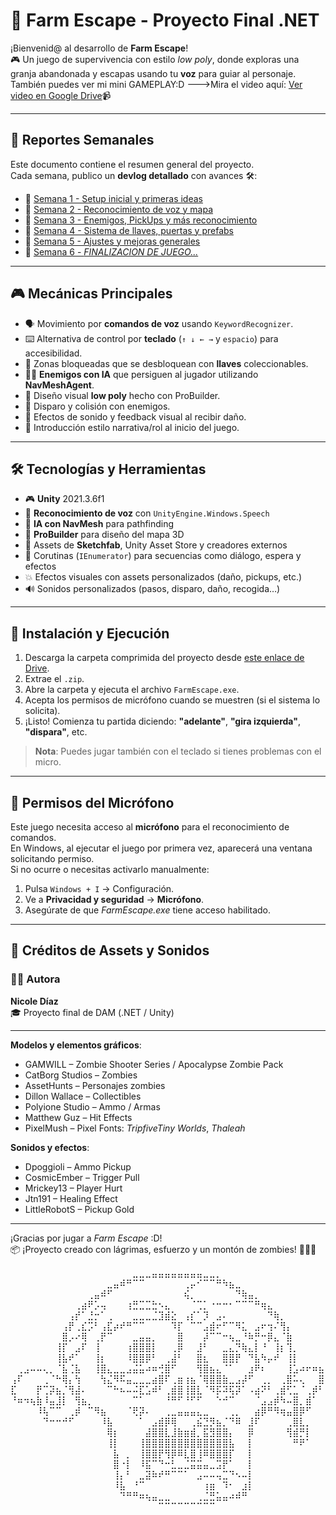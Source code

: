 # 🧠 Farm Escape - Proyecto Final .NET
                    

¡Bienvenid@ al desarrollo de **Farm Escape**!  
🎮 Un juego de supervivencia con estilo *low poly*, donde exploras una granja abandonada y escapas usando tu **voz** para guiar al personaje.
También puedes ver mi mini GAMEPLAY:D
 --->Mira el video aquí: [Ver video en Google Drive](https://drive.google.com/file/d/1ilb-XVztPQJKX-YVk0HolkbX-Rpq4EZm/view?usp=sharing)📹


---

## 📅 Reportes Semanales

Este documento contiene el resumen general del proyecto.  
Cada semana, publico un **devlog detallado** con avances 🛠️:

- 📘 [Semana 1 - Setup inicial y primeras ideas](Devlogs/semana-1.md)
- 📘 [Semana 2 - Reconocimiento de voz y mapa](Devlogs/semana-2.md)
- 📘 [Semana 3 - Enemigos, PickUps y más reconocimiento](Devlogs/semana-3.md)
- 📘 [Semana 4 - Sistema de llaves, puertas y prefabs](Devlogs/semana-4.md)
- 📘 [Semana 5 - Ajustes y mejoras generales](Devlogs/semana-5.md)
- 📘 [Semana 6 - *FINALIZACION DE JUEGO...*](Devlogs/semana-6.md)

---

## 🎮 Mecánicas Principales

- 🗣️ Movimiento por **comandos de voz** usando `KeywordRecognizer`.
- ⌨️ Alternativa de control por **teclado** (`↑ ↓ ← →` y `espacio`) para accesibilidad.
- 🔐 Zonas bloqueadas que se desbloquean con **llaves** coleccionables.
- 🧟‍♂️ **Enemigos con IA** que persiguen al jugador utilizando **NavMeshAgent**.
- 🧱 Diseño visual **low poly** hecho con ProBuilder.
- 🔫 Disparo y colisión con enemigos.
- 🎵 Efectos de sonido y feedback visual al recibir daño.
- 📜 Introducción estilo narrativa/rol al inicio del juego.

---

## 🛠️ Tecnologías y Herramientas

- 🎮 **Unity** 2021.3.6f1
- 🧠 **Reconocimiento de voz** con `UnityEngine.Windows.Speech`
- 🧭 **IA con NavMesh** para pathfinding
- 🧱 **ProBuilder** para diseño del mapa 3D
- 🎨 Assets de **Sketchfab**, Unity Asset Store y creadores externos
- 🧪 Corutinas (`IEnumerator`) para secuencias como diálogo, espera y efectos
- 💥 Efectos visuales con assets personalizados (daño, pickups, etc.)
- 🔊 Sonidos personalizados (pasos, disparo, daño, recogida…)

---

## 🧩 Instalación y Ejecución

1. Descarga la carpeta comprimida del proyecto desde [este enlace de Drive](https://drive.google.com/drive/folders/1KeiGJ5knoZdEh49FL3D11SXAtmIl2-Ue?usp=sharing).
2. Extrae el `.zip`.
3. Abre la carpeta y ejecuta el archivo `FarmEscape.exe`.
4. Acepta los permisos de micrófono cuando se muestren (si el sistema lo solicita).
5. ¡Listo! Comienza tu partida diciendo: **"adelante"**, **"gira izquierda"**, **"dispara"**, etc.

> **Nota**: Puedes jugar también con el teclado si tienes problemas con el micro.  

---

## 🔐 Permisos del Micrófono

Este juego necesita acceso al **micrófono** para el reconocimiento de comandos.  
En Windows, al ejecutar el juego por primera vez, aparecerá una ventana solicitando permiso.  
Si no ocurre o necesitas activarlo manualmente:

1. Pulsa `Windows + I` → Configuración.
2. Ve a **Privacidad y seguridad** → **Micrófono**.
3. Asegúrate de que *FarmEscape.exe* tiene acceso habilitado.

---
## 🎨 Créditos de Assets y Sonidos
### 👩‍💻 Autora

**Nicole Díaz**  
🎓 Proyecto final de DAM (.NET / Unity)

---
**Modelos y elementos gráficos**:
- GAMWILL – Zombie Shooter Series / Apocalypse Zombie Pack  
- CatBorg Studios – Zombies  
- AssetHunts – Personajes zombies  
- Dillon Wallace – Collectibles  
- Polyione Studio – Ammo / Armas  
- Matthew Guz – Hit Effects  
- PixelMush – Pixel Fonts: *TripfiveTiny Worlds*, *Thaleah*

**Sonidos y efectos**:
- Dpoggioli – Ammo Pickup  
- CosmicEmber – Trigger Pull  
- Mrickey13 – Player Hurt  
- Jtn191 – Healing Effect  
- LittleRobotS – Pickup Gold  

---

¡Gracias por jugar a *Farm Escape* :D!  
📦 ¡Proyecto creado con lágrimas, esfuerzo y un montón de zombies! 🧟‍♀️🧡

⠀⠀⠀⠀⠀⠀⠀⠀⠀⠀⠀⠀⠀⠀⠀⠀⠀⠀⠀⣀⣀⣀⣤⣤⣤⣤⣤⣤⣤⣤⣀⣀⡀⠀⠀⠀⠀⠀⠀⠀⠀⠀⠀⠀⠀⠀⠀⠀⠀
⠀⠀⠀⠀⠀⠀⠀⠀⠀⠀⠀⠀⠀⠀⠀⣀⣤⠾⠛⠉⠉⠀⠀⠀⠀⠀⠀⢀⡤⠊⠉⠉⠛⠳⣦⣀⠀⠀⠀⠀⠀⠀⠀⠀⠀⠀⠀⠀⠀
⠀⠀⠀⠀⠀⠀⠀⠀⠀⠀⠀⠀⢀⣤⠾⠋⠀⠀⠀⠀⠀⠀⠀⠀⠀⠀⠀⢮⡀⠀⠀⠀⠀⠀⠀⠙⢷⣤⡀⠀⠀⠀⠀⠀⠀⠀⠀⠀⠀
⠀⠀⠀⠀⠀⠀⠀⠀⠀⠀⢀⣴⠟⡡⢤⠀⠀⠀⢰⣛⣉⣉⣓⠢⣄⠀⠀⠀⠈⢉⡁⠐⠒⠒⠂⠉⠉⠉⠛⢶⣄⠀⠀⠀⠀⠀⠀⠀⠀
⠀⠀⠀⠀⠀⠀⠀⠀⠀⢠⡞⠁⣘⡒⠁⢀⠀⠀⠀⣀⣀⣀⣈⣹⣾⣕⠀⢠⡎⠁⡹⠀⣠⠄⠀⠀⠀⠀⠀⠀⠙⢷⡀⠀⠀⠀⠀⠀⠀
⠀⠀⠀⠀⠀⠀⠀⠀⢠⡟⢀⣎⡩⠃⢠⣏⡴⠞⠛⠉⠉⠀⠀⠀⠀⠹⡏⠀⠉⠉⣠⣾⠖⠋⠉⠻⣅⠀⣠⠖⢲⠌⢻⡄⠀⠀⠀⠀⠀
⠀⠀⠀⠀⠀⠀⠀⠀⣿⡠⠔⢿⠀⢀⡟⠉⠀⠀⠀⣀⣤⣤⡀⠀⠀⠀⣿⠀⠀⠀⡼⠉⠉⠒⢦⣀⠘⠷⡛⠒⡿⣄⠈⣷⠀⠀⠀⠀⠀
⠀⠀⠀⠀⠀⠀⠀⢸⡏⠀⣠⠏⠀⢸⠀⠀⠀⠀⢰⣿⣿⣿⡇⠀⠀⢀⡿⠀⠀⣸⠃⠀⠀⣀⣄⡙⢷⣄⡇⠘⠀⢸⡆⢹⡀⠀⠀⠀⠀
⠀⠀⠀⠀⠀⠀⠀⢸⣧⠞⠁⠀⠀⢸⡆⠀⠀⠀⠸⣿⣿⡿⠃⠀⢀⣼⠃⠀⠀⣿⣆⠀⠀⣿⣿⡟⠀⠙⣧⠳⡤⠞⠀⢸⡇⠀⠀⠀⠀
⠀⢀⣠⠤⠤⢄⡀⠈⣧⢈⣧⠀⠀⢸⣿⣄⣀⣀⣠⣬⣥⠴⠶⢚⣿⠋⠀⠀⠀⢻⣿⣦⣄⠈⠁⠀⠀⣰⠟⠆⠀⠀⠀⢸⣡⠴⠖⠶⣦
⢠⠏⠀⠀⠀⢀⠈⠓⢿⡄⢳⠀⠀⠀⢳⣌⠻⠯⣤⣀⣀⣀⣴⣿⠏⢀⣶⢰⣦⠈⢿⣿⣿⣷⣀⣠⡼⠋⠀⢀⡀⠀⢀⣿⠥⢄⠀⠀⣿
⣏⠀⠀⠀⡟⢉⡽⣦⡈⢻⣼⠄⠀⠀⠀⠉⠓⠦⠤⠬⣏⣡⠾⠃⢀⣾⣿⢸⣿⣇⠈⠻⡯⠽⢯⡽⠁⠠⣴⠝⠃⢀⣾⢋⣁⠈⢀⡾⠃
⠘⠶⠲⢦⣷⠸⣤⣸⡇⠀⢻⣦⡀⠀⠀⠀⠀⠀⠀⠉⠁⠀⠀⠀⠘⠛⠋⠘⠋⠋⠀⠀⠑⠚⠉⠀⠀⠀⠈⣠⣠⡾⠳⠤⣿⡀⣾⠁⠀
⠀⠀⠀⠀⠸⢧⠉⠉⠀⢀⡾⠀⠉⠻⣦⠀⠀⠀⠈⢟⡽⠄⠀⠀⢀⣀⣤⣤⣤⣄⣀⠀⠀⠀⢀⡀⠀⠀⣴⡿⠛⠻⢶⣤⣿⡿⠋⠀⠀
⠀⠀⠀⠀⠀⠙⠒⠒⠚⠋⠀⠀⠀⠀⠸⣧⠀⠀⠀⠀⠁⠀⣠⣾⡿⢿⠀⠀⢀⣮⣙⡻⣦⡈⠙⠿⠀⣸⠏⠀⠀⠀⠀⢀⣿⣇⡀⠀⠀
⠀⠀⠀⠀⠀⠀⠀⠀⠀⠀⠀⠀⠀⠀⠀⢿⡆⠀⠀⠀⠀⣼⣿⣿⣇⣸⣷⣶⣾⡀⣯⣻⣿⣿⡄⠀⠀⡿⠀⠀⠀⠀⠀⢻⣾⡛⡇⠀⠀
⠀⠀⠀⠀⠀⠀⠀⠀⠀⠀⠀⠀⠀⠀⠀⢸⡇⠀⠀⠀⢸⣿⣿⣿⣿⣿⣿⣿⣿⣿⣿⣿⣿⣿⣧⠀⠀⡇⠀⠀⠀⠀⠀⠀⠛⠟⠁⠀⠀
⠀⠀⠀⠀⠀⠀⠀⠀⠀⠀⠀⠀⠀⠀⠀⠀⣧⠀⡀⠀⢸⣿⣿⡟⢻⡿⠿⣇⣿⢸⠿⣿⣿⣿⡏⠀⠀⡇⠀⠀⠀⠀⠀⠀⠀⠀⠀⠀⠀
⠀⠀⠀⠀⠀⠀⠀⠀⠀⠀⠀⠀⠀⠀⠀⠀⣿⠐⡇⠀⠸⣯⠉⠙⠒⣃⣀⣈⣭⣭⣤⣀⣩⡟⠁⠀⠀⡇⠀⠀⠀⠀⠀⠀⠀⠀⠀⠀⠀
⠀⠀⠀⠀⠀⠀⠀⠀⠀⠀⠀⠀⠀⠀⠀⠀⢸⡄⠃⠀⣀⣽⠷⠞⠛⠉⠉⠁⠀⣠⠤⠤⢤⣉⠙⠢⠤⡇⠀⠀⠀⠀⠀⠀⠀⠀⠀⠀⠀
⠀⠀⠀⠀⠀⠀⠀⠀⠀⠀⠀⠀⠀⠀⠀⠀⠸⣧⠀⠘⠉⠀⠀⠀⠀⠀⠀⠀⠀⠀⢰⣶⠀⠹⠂⠀⣰⡇⠀⠀⠀⠀⠀⠀⠀⠀⠀⠀⠀
⠀⠀⠀⠀⠀⠀⠀⠀⠀⠀⠀⠀⠀⠀⠀⠀⠀⠙⠛⠛⠶⢦⣤⣀⣀⠀⠀⠀⠀⢀⣈⣛⣥⣤⠴⠾⠛⠀⠀⠀⠀⠀⠀⠀⠀⠀⠀⠀⠀
⠀⠀⠀⠀⠀⠀⠀⠀⠀⠀⠀⠀⠀⠀⠀⠀⠀⠀⠀⠀⠀⠀⠀⠉⠉⠉⠉⠉⠉⠉⠉⠉⠀⠀⠀⠀⠀⠀⠀⠀⠀⠀⠀⠀⠀⠀⠀⠀⠀

